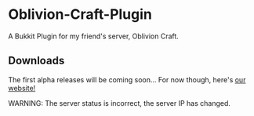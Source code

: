Oblivion-Craft-Plugin
=====================

A Bukkit Plugin for my friend's server, Oblivion Craft.

Downloads
----------

The first alpha releases will be coming soon...
For now though, here's [our website!](http://oblivioncraftplugin.tk/)

WARNING: The server status is incorrect, the server IP has changed.

